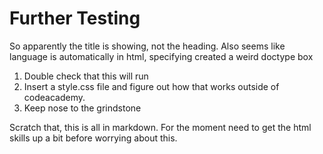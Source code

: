 <head>
  <title>Will this tab change?</title>
</head>
<!--Doesn't seem to like my indenation very nicely-->
<body>
<h1>Further Testing</h1>
  <p>So apparently the title is showing, not the heading. Also seems like language is automatically in html, specifying created a weird doctype box</p>
  <ol>
  <li>Double check that this will run</li>
  <li>Insert a style.css file and figure out how that works outside of codeacademy.</li>
  <li>Keep nose to the grindstone</li>
  </ol>
  <p>Scratch that, this is all in markdown. For the moment need to get the html skills up a bit before worrying about this.</p>
</body>
